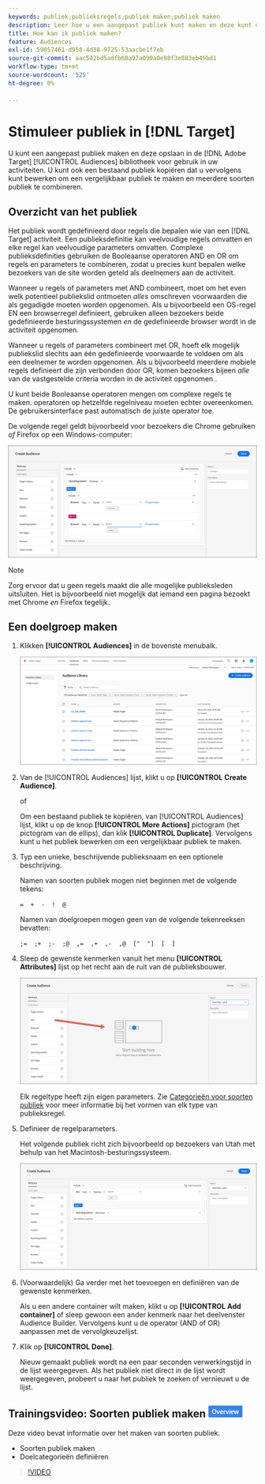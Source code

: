 ```yaml
---
keywords: publiek;publieksregels;publiek maken;publiek maken
description: Leer hoe u een aangepast publiek kunt maken en deze kunt opslaan in de [!DNL Adobe Target] [!UICONTROL Audiences] bibliotheek voor gebruik in activiteiten.
title: Hoe kan ik publiek maken?
feature: Audiences
exl-id: 59057461-d958-4d38-9725-53aacbe1f7eb
source-git-commit: aac542bd5adfb60a97a090a0e98f3e883eb49bd1
workflow-type: tm+mt
source-wordcount: '525'
ht-degree: 0%

---
```


# Stimuleer publiek in [!DNL Target]

U kunt een aangepast publiek maken en deze opslaan in de [!DNL Adobe Target] [!UICONTROL Audiences] bibliotheek voor gebruik in uw activiteiten. U kunt ook een bestaand publiek kopiëren dat u vervolgens kunt bewerken om een vergelijkbaar publiek te maken en meerdere soorten publiek te combineren.

## Overzicht van het publiek

Het publiek wordt gedefinieerd door regels die bepalen wie van een [!DNL Target] activiteit. Een publieksdefinitie kan veelvoudige regels omvatten en elke regel kan veelvoudige parameters omvatten. Complexe publieksdefinities gebruiken de Booleaanse operatoren AND en OR om regels en parameters te combineren, zodat u precies kunt bepalen welke bezoekers van de site worden geteld als deelnemers aan de activiteit.

Wanneer u regels of parameters met AND combineert, moet om het even welk potentieel publiekslid ontmoeten *alles* omschreven voorwaarden die als gegadigde moeten worden opgenomen. Als u bijvoorbeeld een OS-regel EN een browserregel definieert, gebruiken alleen bezoekers beide gedefinieerde besturingssystemen *en* de gedefinieerde browser wordt in de activiteit opgenomen.

Wanneer u regels of parameters combineert met OR, hoeft elk mogelijk publiekslid slechts aan één gedefinieerde voorwaarde te voldoen om als een deelnemer te worden opgenomen. Als u bijvoorbeeld meerdere mobiele regels definieert die zijn verbonden door OR, komen bezoekers bijeen *alle* van de vastgestelde criteria worden in de activiteit opgenomen .

U kunt beide Booleaanse operatoren mengen om complexe regels te maken. operatoren op hetzelfde regelniveau moeten echter overeenkomen. De gebruikersinterface past automatisch de juiste operator toe.

De volgende regel geldt bijvoorbeeld voor bezoekers die Chrome gebruiken *of* Firefox op een Windows-computer:

![publiek maken](assets/audience_create.png)

>[!NOTE]
>
>Zorg ervoor dat u geen regels maakt die alle mogelijke publieksleden uitsluiten. Het is bijvoorbeeld niet mogelijk dat iemand een pagina bezoekt met Chrome *en* Firefox tegelijk.

## Een doelgroep maken

1. Klikken **[!UICONTROL Audiences]** in de bovenste menubalk.

   ![publiek_lijstafbeelding](assets/audiences_list.png)

1. Van de [!UICONTROL Audiences] lijst, klikt u op **[!UICONTROL Create Audience]**.

   of

   Om een bestaand publiek te kopiëren, van [!UICONTROL Audiences] lijst, klikt u op de knop **[!UICONTROL More Actions]** pictogram (het pictogram van de ellips), dan klik **[!UICONTROL Duplicate]**. Vervolgens kunt u het publiek bewerken om een vergelijkbaar publiek te maken.

1. Typ een unieke, beschrijvende publieksnaam en een optionele beschrijving.

   Namen van soorten publiek mogen niet beginnen met de volgende tekens:

   `=  +  -  !  @`

   Namen van doelgroepen mogen geen van de volgende tekenreeksen bevatten:

   `;=  ;+  ;-  ;@  ,=  ,+  ,-  ,@  ["  "]  [  ]`

1. Sleep de gewenste kenmerken vanuit het menu **[!UICONTROL Attributes]** lijst op het recht aan de ruit van de publieksbouwer.

   ![Kenmerken voor slepen en neerzetten](assets/drag-attribute.png)

   Elk regeltype heeft zijn eigen parameters. Zie [Categorieën voor soorten publiek](/help/main/c-target/c-audiences/c-target-rules/target-rules.md#concept_E3A77E42F1644503A829B5107B20880D) voor meer informatie bij het vormen van elk type van publieksregel.

1. Definieer de regelparameters.

   Het volgende publiek richt zich bijvoorbeeld op bezoekers van Utah met behulp van het Macintosh-besturingssysteem.

   ![Utah-/Macintosh-publiek](assets/adience-builder.png)

1. (Voorwaardelijk) Ga verder met het toevoegen en definiëren van de gewenste kenmerken.

   Als u een andere container wilt maken, klikt u op **[!UICONTROL Add container]** of sleep gewoon een ander kenmerk naar het deelvenster Audience Builder. Vervolgens kunt u de operator (AND of OR) aanpassen met de vervolgkeuzelijst.

1. Klik op **[!UICONTROL Done]**.

   Nieuw gemaakt publiek wordt na een paar seconden verwerkingstijd in de lijst weergegeven. Als het publiek niet direct in de lijst wordt weergegeven, probeert u naar het publiek te zoeken of vernieuwt u de lijst.

## Trainingsvideo: Soorten publiek maken ![Overzicht badge](/help/main/assets/overview.png)

Deze video bevat informatie over het maken van soorten publiek.

* Soorten publiek maken
* Doelcategorieën definiëren

>[!VIDEO](https://video.tv.adobe.com/v/17392)
